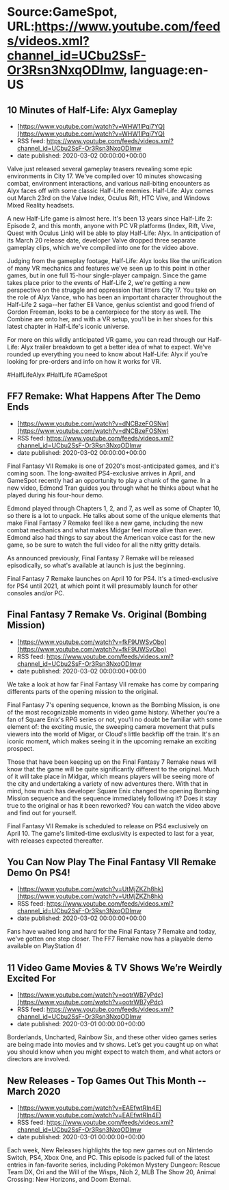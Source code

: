 # Source:GameSpot, URL:https://www.youtube.com/feeds/videos.xml?channel_id=UCbu2SsF-Or3Rsn3NxqODImw, language:en-US

## 10 Minutes of Half-Life: Alyx Gameplay
 - [https://www.youtube.com/watch?v=WHW1lPqj7YQ](https://www.youtube.com/watch?v=WHW1lPqj7YQ)
 - RSS feed: https://www.youtube.com/feeds/videos.xml?channel_id=UCbu2SsF-Or3Rsn3NxqODImw
 - date published: 2020-03-02 00:00:00+00:00

Valve just released several gameplay teasers revealing some epic environments in City 17. We've compiled over 10 minutes showcasing combat, environment interactions, and various nail-biting encounters as Alyx faces off with some classic Half-Life enemies. Half-Life: Alyx comes out March 23rd on the Valve Index, Oculus Rift, HTC Vive, and Windows Mixed Reality headsets.

A new Half-Life game is almost here. It's been 13 years since Half-Life 2: Episode 2, and this month, anyone with PC VR platforms (Index, Rift, Vive, Quest with Oculus Link) will be able to play Half-Life: Alyx. In anticipation of its March 20 release date, developer Valve dropped three separate gameplay clips, which we've compiled into one for the video above.

Judging from the gameplay footage, Half-Life: Alyx looks like the unification of many VR mechanics and features we've seen up to this point in other games, but in one full 15-hour single-player campaign. Since the game takes place prior to the events of Half-Life 2, we're getting a new perspective on the struggle and oppression that litters City 17. You take on the role of Alyx Vance, who has been an important character throughout the Half-Life 2 saga--her father Eli Vance, genius scientist and good friend of Gordon Freeman, looks to be a centerpiece for the story as well. The Combine are onto her, and with a VR setup, you'll be in her shoes for this latest chapter in Half-Life's iconic universe.

For more on this wildly anticipated VR game, you can read through our Half-Life: Alyx trailer breakdown to get a better idea of what to expect. We've rounded up everything you need to know about Half-Life: Alyx if you're looking for pre-orders and info on how it works for VR.

#HalfLifeAlyx #HalfLife #GameSpot

## FF7 Remake: What Happens After The Demo Ends
 - [https://www.youtube.com/watch?v=dNCBzeFOSNw](https://www.youtube.com/watch?v=dNCBzeFOSNw)
 - RSS feed: https://www.youtube.com/feeds/videos.xml?channel_id=UCbu2SsF-Or3Rsn3NxqODImw
 - date published: 2020-03-02 00:00:00+00:00

Final Fantasy VII Remake is one of 2020's most-anticipated games, and it's coming soon. The long-awaited PS4-exclusive arrives in April, and GameSpot recently had an opportunity to play a chunk of the game. In a new video, Edmond Tran guides you through what he thinks about what he played during his four-hour demo.

Edmond played through Chapters 1, 2, and 7, as well as some of Chapter 10, so there is a lot to unpack. He talks about some of the unique elements that make Final Fantasy 7 Remake feel like a new game, including the new combat mechanics and what makes Midgar feel more alive than ever. Edmond also had things to say about the American voice cast for the new game, so be sure to watch the full video for all the nitty gritty details.

As announced previously, Final Fantasy 7 Remake will be released episodically, so what's available at launch is just the beginning.

Final Fantasy 7 Remake launches on April 10 for PS4. It's a timed-exclusive for PS4 until 2021, at which point it will presumably launch for other consoles and/or PC.

## Final Fantasy 7 Remake Vs. Original (Bombing Mission)
 - [https://www.youtube.com/watch?v=fkF9UWSvObo](https://www.youtube.com/watch?v=fkF9UWSvObo)
 - RSS feed: https://www.youtube.com/feeds/videos.xml?channel_id=UCbu2SsF-Or3Rsn3NxqODImw
 - date published: 2020-03-02 00:00:00+00:00

We take a look at how far Final Fantasy VII remake has come by comparing differents parts of the opening mission to the original.

Final Fantasy 7's opening sequence, known as the Bombing Mission, is one of the most recognizable moments in video game history. Whether you're a fan of Square Enix's RPG series or not, you'll no doubt be familiar with some element of: the exciting music, the sweeping camera movement that pulls viewers into the world of Migar, or Cloud's little backflip off the train. It's an iconic moment, which makes seeing it in the upcoming remake an exciting prospect.

Those that have been keeping up on the Final Fantasy 7 Remake news will know that the game will be quite significantly different to the original. Much of it will take place in Midgar, which means players will be seeing more of the city and undertaking a variety of new adventures there. With that in mind, how much has developer Square Enix changed the opening Bombing Mission sequence and the sequence immediately following it? Does it stay true to the original or has it been reworked? You can watch the video above and find out for yourself.

Final Fantasy VII Remake is scheduled to release on PS4 exclusively on April 10. The game's limited-time exclusivity is expected to last for a year, with releases expected thereafter.

## You Can Now Play The Final Fantasy VII Remake Demo On PS4!
 - [https://www.youtube.com/watch?v=UtMjZKZh8hk](https://www.youtube.com/watch?v=UtMjZKZh8hk)
 - RSS feed: https://www.youtube.com/feeds/videos.xml?channel_id=UCbu2SsF-Or3Rsn3NxqODImw
 - date published: 2020-03-02 00:00:00+00:00

Fans have waited long and hard for the Final Fantasy 7 Remake and today, we've gotten one step closer. The FF7 Remake now has a playable demo available on PlayStation 4!

## 11 Video Game Movies & TV Shows We’re Weirdly Excited For
 - [https://www.youtube.com/watch?v=ootrWB7yPdc](https://www.youtube.com/watch?v=ootrWB7yPdc)
 - RSS feed: https://www.youtube.com/feeds/videos.xml?channel_id=UCbu2SsF-Or3Rsn3NxqODImw
 - date published: 2020-03-01 00:00:00+00:00

Borderlands, Uncharted, Rainbow Six, and these other video games series are being made into movies and tv shows. Let’s get you caught up on what you should know when you might expect to watch them, and what actors or directors are involved.

## New Releases - Top Games Out This Month -- March 2020
 - [https://www.youtube.com/watch?v=EAEfwtRIn4E](https://www.youtube.com/watch?v=EAEfwtRIn4E)
 - RSS feed: https://www.youtube.com/feeds/videos.xml?channel_id=UCbu2SsF-Or3Rsn3NxqODImw
 - date published: 2020-03-01 00:00:00+00:00

Each week, New Releases highlights the top new games out on Nintendo Switch, PS4, Xbox One, and PC. This episode is packed full of the latest entries in fan-favorite series, including Pokémon Mystery Dungeon: Rescue Team DX, Ori and the Will of the Wisps, Nioh 2, MLB The Show 20, Animal Crossing: New Horizons, and Doom Eternal.

